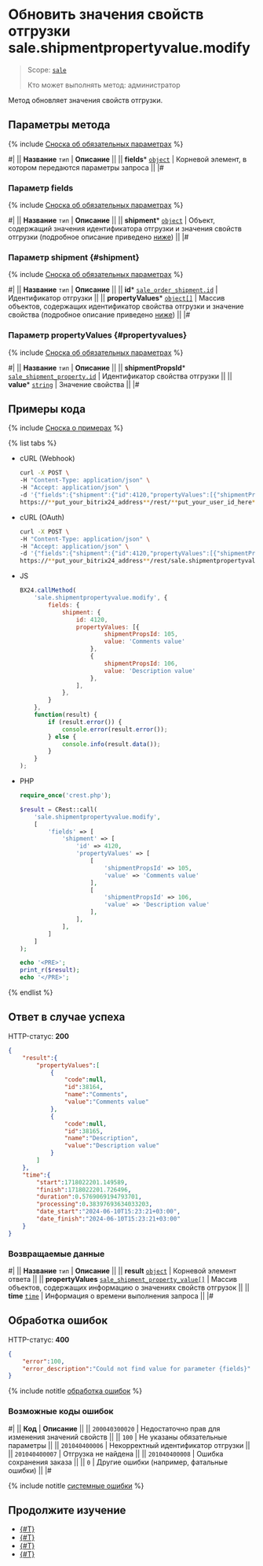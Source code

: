 # Обновить значения свойств отгрузки sale.shipmentpropertyvalue.modify

> Scope: [`sale`](../../scopes/permissions.md)
>
> Кто может выполнять метод: администратор

Метод обновляет значения свойств отгрузки. 

## Параметры метода

{% include [Сноска об обязательных параметрах](../../../_includes/required.md) %}

#|
|| **Название**
`тип` | **Описание** ||
|| **fields***
[`object`](../../data-types.md) | Корневой элемент, в котором передаются параметры запроса ||
|#

### Параметр fields

{% include [Сноска об обязательных параметрах](../../../_includes/required.md) %}

#|
|| **Название**
`тип` | **Описание** ||
|| **shipment***
[`object`](../../data-types.md) | Объект, содержащий значения идентификатора отгрузки и значения свойств отгрузки (подробное описание приведено [ниже](#shipment)) ||
|#

### Параметр shipment {#shipment}

{% include [Сноска об обязательных параметрах](../../../_includes/required.md) %}

#|
|| **Название**
`тип` | **Описание** ||
|| **id***
[`sale_order_shipment.id`](../data-types.md#sale_order_shipment) | Идентификатор отгрузки ||
|| **propertyValues***
[`object[]`](../../data-types.md) | Массив объектов, содержащих идентификатор свойства отгрузки и значение свойства (подробное описание приведено [ниже](#propertyvalues)) ||
|#

### Параметр propertyValues {#propertyvalues}

{% include [Сноска об обязательных параметрах](../../../_includes/required.md) %}

#|
|| **Название**
`тип` | **Описание** ||
|| **shipmentPropsId***
[`sale_shipment_property.id`](../data-types.md#sale_shipment_property) | Идентификатор свойства отгрузки ||
|| **value***
[`string`](../../data-types.md) | Значение свойства ||
|#

## Примеры кода

{% include [Сноска о примерах](../../../_includes/examples.md) %}

{% list tabs %}

- cURL (Webhook)

    ```bash
    curl -X POST \
    -H "Content-Type: application/json" \
    -H "Accept: application/json" \
    -d '{"fields":{"shipment":{"id":4120,"propertyValues":[{"shipmentPropsId":105,"value":"Comments value"},{"shipmentPropsId":106,"value":"Description value"}]}}}' \
    https://**put_your_bitrix24_address**/rest/**put_your_user_id_here**/**put_your_webhook_here**/sale.shipmentpropertyvalue.modify
    ```

- cURL (OAuth)

    ```bash
    curl -X POST \
    -H "Content-Type: application/json" \
    -H "Accept: application/json" \
    -d '{"fields":{"shipment":{"id":4120,"propertyValues":[{"shipmentPropsId":105,"value":"Comments value"},{"shipmentPropsId":106,"value":"Description value"}]}},"auth":"**put_access_token_here**"}' \
    https://**put_your_bitrix24_address**/rest/sale.shipmentpropertyvalue.modify
    ```

- JS

    ```js
    BX24.callMethod(
        'sale.shipmentpropertyvalue.modify', {
            fields: {
                shipment: {
                    id: 4120,
                    propertyValues: [{
                            shipmentPropsId: 105,
                            value: 'Comments value'
                        },
                        {
                            shipmentPropsId: 106,
                            value: 'Description value'
                        },
                    ],
                },
            }
        },
        function(result) {
            if (result.error()) {
                console.error(result.error());
            } else {
                console.info(result.data());
            }
        }
    );
    ```

- PHP

    ```php
    require_once('crest.php');

    $result = CRest::call(
        'sale.shipmentpropertyvalue.modify',
        [
            'fields' => [
                'shipment' => [
                    'id' => 4120,
                    'propertyValues' => [
                        [
                            'shipmentPropsId' => 105,
                            'value' => 'Comments value'
                        ],
                        [
                            'shipmentPropsId' => 106,
                            'value' => 'Description value'
                        ],
                    ],
                ],
            ]
        ]
    );

    echo '<PRE>';
    print_r($result);
    echo '</PRE>';
    ```

{% endlist %}

## Ответ в случае успеха

HTTP-статус: **200**

```json
{
    "result":{
        "propertyValues":[
            {
                "code":null,
                "id":38164,
                "name":"Comments",
                "value":"Comments value"
            },
            {
                "code":null,
                "id":38165,
                "name":"Description",
                "value":"Description value"
            }
        ]
    },
    "time":{
        "start":1718022201.149589,
        "finish":1718022201.726496,
        "duration":0.5769069194793701,
        "processing":0.38397693634033203,
        "date_start":"2024-06-10T15:23:21+03:00",
        "date_finish":"2024-06-10T15:23:21+03:00"
    }
}
```

### Возвращаемые данные

#|
|| **Название**
`тип` | **Описание** ||
|| **result**
[`object`](../../data-types.md) | Корневой элемент ответа ||
|| **propertyValues**
[`sale_shipment_property_value[]`](../data-types.md#sale_shipment_property_value) | Массив объектов, содержащих информацию о значениях свойств отгрузок ||
|| **time**
[`time`](../../data-types.md) | Информация о времени выполнения запроса ||
|#

## Обработка ошибок

HTTP-статус: **400**

```json
{
    "error":100,
    "error_description":"Could not find value for parameter {fields}"
}
```

{% include notitle [обработка ошибок](../../../_includes/error-info.md) %}

### Возможные коды ошибок

#|
|| **Код** | **Описание** ||
|| `200040300020` | Недостаточно прав для изменения значений свойств ||
|| `100` | Не указаны обязательные параметры ||
|| `201040400006` | Некорректный идентификатор отгрузки ||
|| `201040400007` | Отгрузка не найдена ||
|| `201040400008` | Ошибка сохранения заказа ||
|| `0` | Другие ошибки (например, фатальные ошибки) ||
|#

{% include notitle [системные ошибки](../../../_includes/system-errors.md) %}

## Продолжите изучение

- [{#T}](./sale-shipment-property-value-get.md)
- [{#T}](./sale-shipment-property-value-list.md)
- [{#T}](./sale-shipment-propertyvalue-delete.md)
- [{#T}](./sale-shipment-property-value-get-fields.md)